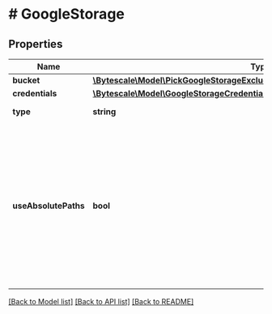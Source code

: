 # # GoogleStorage

## Properties

Name | Type | Description | Notes
------------ | ------------- | ------------- | -------------
**bucket** | [**\Bytescale\Model\PickGoogleStorageExcludeKeyofGoogleStorageCredentialsBucket**](PickGoogleStorageExcludeKeyofGoogleStorageCredentialsBucket.md) |  |
**credentials** | [**\Bytescale\Model\GoogleStorageCredentials**](GoogleStorageCredentials.md) |  |
**type** | **string** | The type of this storage layer. |
**useAbsolutePaths** | **bool** | If &#x60;true&#x60; then writes Google Storage objects with full &#x60;filePath&#x60; as key, prefixed with the &#x60;objectKeyPrefix&#x60;.  If &#x60;false&#x60; then writes Google Storage objects using a relative &#x60;filePath&#x60; in relation to folder&#39;s path, prefixed with the &#x60;objectKeyPrefix&#x60;. |

[[Back to Model list]](../../README.md#models) [[Back to API list]](../../README.md#endpoints) [[Back to README]](../../README.md)
